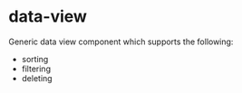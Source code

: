 # data-view

Generic data view component which supports the following:

* sorting
* filtering
* deleting
